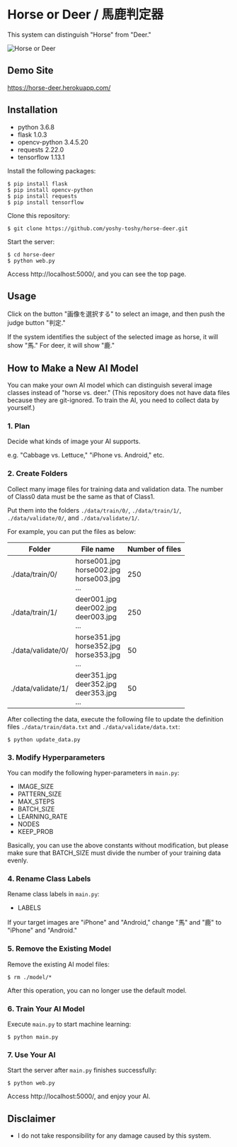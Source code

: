 # Horse or Deer / 馬鹿判定器
This system can distinguish "Horse" from "Deer."

![Horse or Deer](https://user-images.githubusercontent.com/53997809/64553273-0a100580-d374-11e9-9bdc-e3c5a0e6f736.png)

## Demo Site

https://horse-deer.herokuapp.com/

## Installation

* python 3.6.8
* flask 1.0.3
* opencv-python 3.4.5.20
* requests 2.22.0
* tensorflow 1.13.1

Install the following packages:

```
$ pip install flask
$ pip install opencv-python
$ pip install requests
$ pip install tensorflow
```

Clone this repository:

```
$ git clone https://github.com/yoshy-toshy/horse-deer.git
```

Start the server:

```
$ cd horse-deer
$ python web.py
```

Access http://localhost:5000/, and you can see the top page.

## Usage

Click on the button "画像を選択する" to select an image, and then push the judge button "判定."

If the system identifies the subject of the selected image as horse, it will show "馬." For deer, it will show "鹿."


## How to Make a New AI Model

You can make your own AI model which can distinguish several image classes instead of "horse vs. deer." (This repository does not have data files because they are git-ignored. To train the AI, you need to collect data by yourself.)

### 1. Plan

Decide what kinds of image your AI supports.

e.g. "Cabbage vs. Lettuce," "iPhone vs. Android," etc.

### 2. Create Folders

Collect many image files for training data and validation data. The number of Class0 data must be the same as that of Class1.

Put them into the folders `./data/train/0/`, `./data/train/1/`, `./data/validate/0/`, and `./data/validate/1/`.

For example, you can put the files as below:

|Folder |File name | Number of files |
|----|----|----|
|./data/train/0/ |horse001.jpg<br>horse002.jpg<br>horse003.jpg<br>...|250 |
|./data/train/1/ |deer001.jpg<br>deer002.jpg<br>deer003.jpg<br>...|250 |
|./data/validate/0/ |horse351.jpg<br>horse352.jpg<br>horse353.jpg<br>...|50 |
|./data/validate/1/ |deer351.jpg<br>deer352.jpg<br>deer353.jpg<br>...|50 |


After collecting the data, execute the following file to update the definition files `./data/train/data.txt` and `./data/validate/data.txt`:

```
$ python update_data.py
```


### 3. Modify Hyperparameters

You can modify the following hyper-parameters in `main.py`:
* IMAGE_SIZE
* PATTERN_SIZE
* MAX_STEPS
* BATCH_SIZE
* LEARNING_RATE
* NODES
* KEEP_PROB

Basically, you can use the above constants without modification, but please make sure that BATCH_SIZE must divide the number of your training data evenly.

### 4. Rename Class Labels

Rename class labels in `main.py`:

* LABELS

If your target images are "iPhone" and "Android," change "馬" and "鹿" to "iPhone" and "Android."

### 5. Remove the Existing Model

Remove the existing AI model files:

```
$ rm ./model/*
```

After this operation, you can no longer use the default model.

### 6. Train Your AI Model

Execute `main.py` to start machine learning:

```
$ python main.py
```

### 7. Use Your AI

Start the server after `main.py` finishes successfully:

```
$ python web.py
```

Access http://localhost:5000/, and enjoy your AI.

## Disclaimer
* I do not take responsibility for any damage caused by this system.
